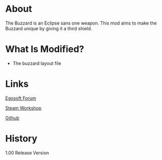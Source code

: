 # About

The Buzzard is an Eclipse sans one weapon. This mod aims to make the Buzzard unique by giving it a third shield.

# What Is Modified?

* The buzzard layout file

# Links

[Egosoft Forum](https://forum.egosoft.com/viewtopic.php?f=181&t=419600)

[Steam Workshop](https://steamcommunity.com/sharedfiles/filedetails/?id=1897985229)

[Github](https://github.com/rovermicrover/x4-improved-buzzard)

# History

1.00 Release Version